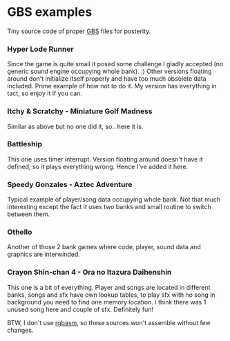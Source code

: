 # GBS examples
Tiny source code of proper [GBS](http://ocremix.org/info/GBS_Format_Specification) files for posterity.

### Hyper Lode Runner
Since the game is quite small it posed some challenge I gladly accepted (no generic sound engine occupying whole bank). :) Other versions floating around don't initialize itself properly and have too much obsolete data included. Prime example of how not to do it. My version has everything in tact, so enjoy it if you can. 

### Itchy & Scratchy - Miniature Golf Madness
Similar as above but no one did it, so.. here it is.

### Battleship
This one uses timer interrupt. Version floating around doesn't have it defined, so it plays everything wrong. Hence I've added it here.

### Speedy Gonzales - Aztec Adventure
Typical example of player/song data occupying whole bank. Not that much interesting except the fact it uses two banks and small routine to switch between them.

### Othello
Another of those 2 bank games where code, player, sound data and graphics are interwinded. 

### Crayon Shin-chan 4 - Ora no Itazura Daihenshin
This one is a bit of everything. Player and songs are located in different banks, songs and sfx have own lookup tables, to play sfx with no song in background you need to find one memory location. I think there was 1 unused song here and couple of sfx. Definitely fun!

BTW, I don't use [rgbasm](https://github.com/rednex/rgbds), so these sources won't assemble without few changes.
